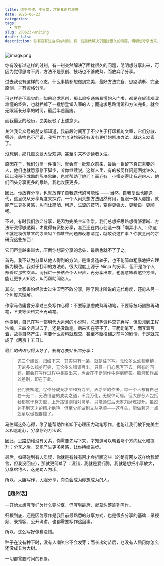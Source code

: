 ```yaml
---
title: 你不写作、不分享，才是真正的浪费
date: 2025-06-23
categories: 
tags:
  - 写作
slug: 250623-writing
draft: false
description: 你有没有过这样的时刻，有一刻突然解决了困扰很久的问题，明明想分享出来，可因为觉得思考不周、方法不是原创、技巧也不够成熟，而放弃了分享。
---
```

![image.png](https://img.liangmouyin.com/2025/07/a2dd8776bcf3a396312c4547cffa463f.png)

你有没有过这样的时刻，有一刻突然解决了困扰很久的问题，明明想分享出来，可因为觉得思考不周、方法不是原创、技巧也不够成熟，而放弃了分享。

过去我也有这样的心态，什么事情都想做到完美，最好方法完备、思路清晰、完全原创，才有资格分享。

可这样是不现实的。如果追求原创，那么很多通俗易懂的入门书，都是在解读艰涩难懂的经典，也就拦掉了一批想登堂入室的人；而追求思路清晰和方法完备，就会无限延长分享的时间，最后半途而废。

而我最近的经历，完美反驳了上述念头。

关注我公众号的朋友都知道，我前段时间写了不少关于打印机的文章，它们分散、零碎，结构也不严谨，我写作时也没想到还有没有更好的解决方法，就这么发表了。

没想到，那几篇文章大受欢迎，甚至引来不少读者关注。

原因在于，我们分享一件事时，就会有一批观众前来，最后一群留下真正需要的人，他们也就愿意停下脚步，听你继续说。这群人里，有的被同样问题困扰许久，因此我那不成熟的解决思路，也就帮助了他们；而还有一小撮走得比我远的人，他们回头分享更多的思路，我也收获更多。

因此，你放弃分享，也就放弃了自我迭代的可能性 —— 当然，自我复盘也能迭代，这里仅从分享角度来探讨。一个人闷头想方法固然有用，但跟一群人碰撞，就能产生更多灵感，从而让简陋、粗造、生涩的技巧，变得更强大、更精良、更顺畅。

不过，有时我们放弃分享，是因为完美主义作祟。我们总想把思路想得够清晰、方法研究得够透彻，才觉得有资格分享，甚至还在内心创造一群「嘲弄小人」：你这不就是模仿某某的方法吗？你某些问题都没想清楚，就敢说这件事？你就是闲的才研究这些东西！

它们声量越来越大，压倒你想要分享的念头，最后也就不了了之。

首先，我不认为分享从他人得到的方法，是重复造轮子，也不能简单粗暴地把它理解为模仿。我对于打印的方法论，很大程度上源于 Minja 的分享，但不是每个人都看过那些文章。而我进一步结合个人经验，再分享出来，也就意味着这些方法，能让更多人知晓，从而帮助同路人。

其次，大家害怕经验太过生涩而不敢分享，除了刚才所说的迭代角度，还能从另一个角度来理解。

作家马伯庸曾分享过三条写作心得：不要等思虑成熟再动笔，不要等技巧圆熟再动笔，不要等资料完全再动笔。

他提到，自己在写一部明代大运河的小说时，总想等资料查完再写，但没想到工程浩瀚，三四个月过去了，还是没动笔。后来实在等不了，干脆动笔写，而写着写着，故事自然产生，需要什么资料就现查，甚至不断推翻之前写的剧情，于是就完成了《两京十五日》。

最后的结语写得太好了，我有必要贴出来分享：

> 这三个建议，归结下来，其实只有一条，就是往下写。无论多么幼稚粗糙，无论多么拙劣可笑，无论多么错谬百出，只管一门心思写下去。所有的问题，都会在写作过程中暴露出来，也会在不断创作中得到解答。脑洞和作品的差别，即在于此。
>
> 我们要知道，写作分成天才型和努力型，天才型的作者，每一个人都有自己独一无二、无法借鉴的成功之道，千变万化，无规律可循。但大部分人包括我都属于努力型，上升路径则相对简单，只能通过后天努力磨炼提升。虽然达不到天才的精才绝艳，但至少能做到文从字顺——这年头，能做到这一点就足以傲视群雄了。

马伯庸这条心得，除了能帮助作者卸下心理压力动笔写作，也能让我们放下完美主义和羞耻心，分享你的方法论。

因此，思路幼稚没有关系，你需要先写下来，才知道可以朝着哪个方向优化和提升；分享之后，又能产生更多灵感，让你持续进步。

最后，如果碰到有人质疑，你就是有钱有闲才会折腾这些（的确有网友这样给我留言，但我没回应），那就更简单了：没错，我就是爱折腾，我就是想把小事放大，分享给他人，这是助人为乐。

所以，大胆写作，大胆分享，你总会成为你想成为的人。

### 【题外话】

一开始本想写我们为什么要分享，但写到最后，就莫名落笔到写作。

归根到底，还是因为写作是我目前最熟悉的分享方式，也是很多分享的基础：录视频、录播客、公开演讲，也都需要写作这回事。

所以，这么写好像也没错。

种子在没有种下时，没有人嘲笑它不会发芽；而长出幼苗后，也没有人质问你怎么还没成长为大树。

一切都需要时间的积累。
